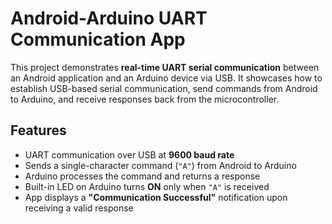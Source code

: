 # Android-Arduino UART Communication App

This project demonstrates **real-time UART serial communication** between an Android application and an Arduino device via USB. It showcases how to establish USB-based serial communication, send commands from Android to Arduino, and receive responses back from the microcontroller.

## Features

- UART communication over USB at **9600 baud rate**
- Sends a single-character command (`"A"`) from Android to Arduino
- Arduino processes the command and returns a response
- Built-in LED on Arduino turns **ON** only when `"A"` is received
- App displays a **"Communication Successful"** notification upon receiving a valid response

